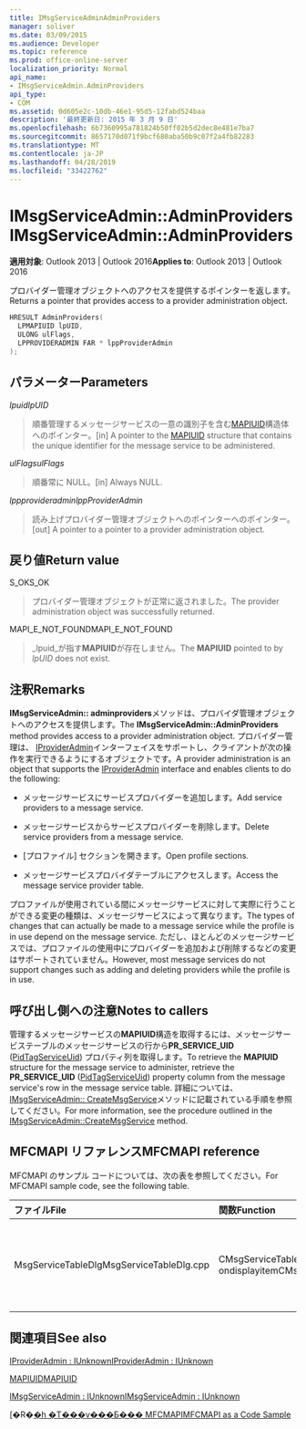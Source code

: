 ```yaml
---
title: IMsgServiceAdminAdminProviders
manager: soliver
ms.date: 03/09/2015
ms.audience: Developer
ms.topic: reference
ms.prod: office-online-server
localization_priority: Normal
api_name:
- IMsgServiceAdmin.AdminProviders
api_type:
- COM
ms.assetid: 0d605e2c-10db-46e1-95d5-12fabd524baa
description: '最終更新日: 2015 年 3 月 9 日'
ms.openlocfilehash: 6b7360995a781824b50ff02b5d2dec8e481e7ba7
ms.sourcegitcommit: 8657170d071f9bcf680aba50b9c07f2a4fb82283
ms.translationtype: MT
ms.contentlocale: ja-JP
ms.lasthandoff: 04/28/2019
ms.locfileid: "33422762"
---
```

# <a name="imsgserviceadminadminproviders"></a><span data-ttu-id="4842f-103">IMsgServiceAdmin::AdminProviders</span><span class="sxs-lookup"><span data-stu-id="4842f-103">IMsgServiceAdmin::AdminProviders</span></span>

  
  
<span data-ttu-id="4842f-104">**適用対象**: Outlook 2013 | Outlook 2016</span><span class="sxs-lookup"><span data-stu-id="4842f-104">**Applies to**: Outlook 2013 | Outlook 2016</span></span> 
  
<span data-ttu-id="4842f-105">プロバイダー管理オブジェクトへのアクセスを提供するポインターを返します。</span><span class="sxs-lookup"><span data-stu-id="4842f-105">Returns a pointer that provides access to a provider administration object.</span></span>
  
```cpp
HRESULT AdminProviders(
  LPMAPIUID lpUID,
  ULONG ulFlags,
  LPPROVIDERADMIN FAR * lppProviderAdmin
);
```

## <a name="parameters"></a><span data-ttu-id="4842f-106">パラメーター</span><span class="sxs-lookup"><span data-stu-id="4842f-106">Parameters</span></span>

 <span data-ttu-id="4842f-107">_lpuid_</span><span class="sxs-lookup"><span data-stu-id="4842f-107">_lpUID_</span></span>
  
> <span data-ttu-id="4842f-108">順番管理するメッセージサービスの一意の識別子を含む[MAPIUID](mapiuid.md)構造体へのポインター。</span><span class="sxs-lookup"><span data-stu-id="4842f-108">[in] A pointer to the [MAPIUID](mapiuid.md) structure that contains the unique identifier for the message service to be administered.</span></span> 
    
 <span data-ttu-id="4842f-109">_ulFlags_</span><span class="sxs-lookup"><span data-stu-id="4842f-109">_ulFlags_</span></span>
  
> <span data-ttu-id="4842f-110">順番常に NULL。</span><span class="sxs-lookup"><span data-stu-id="4842f-110">[in] Always NULL.</span></span> 
    
 <span data-ttu-id="4842f-111">_lppprovideradmin_</span><span class="sxs-lookup"><span data-stu-id="4842f-111">_lppProviderAdmin_</span></span>
  
> <span data-ttu-id="4842f-112">読み上げプロバイダー管理オブジェクトへのポインターへのポインター。</span><span class="sxs-lookup"><span data-stu-id="4842f-112">[out] A pointer to a pointer to a provider administration object.</span></span>
    
## <a name="return-value"></a><span data-ttu-id="4842f-113">戻り値</span><span class="sxs-lookup"><span data-stu-id="4842f-113">Return value</span></span>

<span data-ttu-id="4842f-114">S_OK</span><span class="sxs-lookup"><span data-stu-id="4842f-114">S_OK</span></span> 
  
> <span data-ttu-id="4842f-115">プロバイダー管理オブジェクトが正常に返されました。</span><span class="sxs-lookup"><span data-stu-id="4842f-115">The provider administration object was successfully returned.</span></span>
    
<span data-ttu-id="4842f-116">MAPI_E_NOT_FOUND</span><span class="sxs-lookup"><span data-stu-id="4842f-116">MAPI_E_NOT_FOUND</span></span> 
  
> <span data-ttu-id="4842f-117">_lpuid_が指す**MAPIUID**が存在しません。</span><span class="sxs-lookup"><span data-stu-id="4842f-117">The **MAPIUID** pointed to by  _lpUID_ does not exist.</span></span> 
    
## <a name="remarks"></a><span data-ttu-id="4842f-118">注釈</span><span class="sxs-lookup"><span data-stu-id="4842f-118">Remarks</span></span>

<span data-ttu-id="4842f-119">**IMsgServiceAdmin:: adminproviders**メソッドは、プロバイダ管理オブジェクトへのアクセスを提供します。</span><span class="sxs-lookup"><span data-stu-id="4842f-119">The **IMsgServiceAdmin::AdminProviders** method provides access to a provider administration object.</span></span> <span data-ttu-id="4842f-120">プロバイダー管理は、 [IProviderAdmin](iprovideradminiunknown.md)インターフェイスをサポートし、クライアントが次の操作を実行できるようにするオブジェクトです。</span><span class="sxs-lookup"><span data-stu-id="4842f-120">A provider administration is an object that supports the [IProviderAdmin](iprovideradminiunknown.md) interface and enables clients to do the following:</span></span> 
  
- <span data-ttu-id="4842f-121">メッセージサービスにサービスプロバイダーを追加します。</span><span class="sxs-lookup"><span data-stu-id="4842f-121">Add service providers to a message service.</span></span>
    
- <span data-ttu-id="4842f-122">メッセージサービスからサービスプロバイダーを削除します。</span><span class="sxs-lookup"><span data-stu-id="4842f-122">Delete service providers from a message service.</span></span>
    
- <span data-ttu-id="4842f-123">[プロファイル] セクションを開きます。</span><span class="sxs-lookup"><span data-stu-id="4842f-123">Open profile sections.</span></span>
    
- <span data-ttu-id="4842f-124">メッセージサービスプロバイダテーブルにアクセスします。</span><span class="sxs-lookup"><span data-stu-id="4842f-124">Access the message service provider table.</span></span>
    
<span data-ttu-id="4842f-125">プロファイルが使用されている間にメッセージサービスに対して実際に行うことができる変更の種類は、メッセージサービスによって異なります。</span><span class="sxs-lookup"><span data-stu-id="4842f-125">The types of changes that can actually be made to a message service while the profile is in use depend on the message service.</span></span> <span data-ttu-id="4842f-126">ただし、ほとんどのメッセージサービスでは、プロファイルの使用中にプロバイダーを追加および削除するなどの変更はサポートされていません。</span><span class="sxs-lookup"><span data-stu-id="4842f-126">However, most message services do not support changes such as adding and deleting providers while the profile is in use.</span></span>
  
## <a name="notes-to-callers"></a><span data-ttu-id="4842f-127">呼び出し側への注意</span><span class="sxs-lookup"><span data-stu-id="4842f-127">Notes to callers</span></span>

<span data-ttu-id="4842f-128">管理するメッセージサービスの**MAPIUID**構造を取得するには、メッセージサービステーブルのメッセージサービスの行から**PR_SERVICE_UID** ([PidTagServiceUid](pidtagserviceuid-canonical-property.md)) プロパティ列を取得します。</span><span class="sxs-lookup"><span data-stu-id="4842f-128">To retrieve the **MAPIUID** structure for the message service to administer, retrieve the **PR_SERVICE_UID** ([PidTagServiceUid](pidtagserviceuid-canonical-property.md)) property column from the message service's row in the message service table.</span></span> <span data-ttu-id="4842f-129">詳細については、 [IMsgServiceAdmin:: CreateMsgService](imsgserviceadmin-createmsgservice.md)メソッドに記載されている手順を参照してください。</span><span class="sxs-lookup"><span data-stu-id="4842f-129">For more information, see the procedure outlined in the [IMsgServiceAdmin::CreateMsgService](imsgserviceadmin-createmsgservice.md) method.</span></span> 
  
## <a name="mfcmapi-reference"></a><span data-ttu-id="4842f-130">MFCMAPI リファレンス</span><span class="sxs-lookup"><span data-stu-id="4842f-130">MFCMAPI reference</span></span>

<span data-ttu-id="4842f-131">MFCMAPI のサンプル コードについては、次の表を参照してください。</span><span class="sxs-lookup"><span data-stu-id="4842f-131">For MFCMAPI sample code, see the following table.</span></span>
  
|<span data-ttu-id="4842f-132">**ファイル**</span><span class="sxs-lookup"><span data-stu-id="4842f-132">**File**</span></span>|<span data-ttu-id="4842f-133">**関数**</span><span class="sxs-lookup"><span data-stu-id="4842f-133">**Function**</span></span>|<span data-ttu-id="4842f-134">**コメント**</span><span class="sxs-lookup"><span data-stu-id="4842f-134">**Comment**</span></span>|
|:-----|:-----|:-----|
|<span data-ttu-id="4842f-135">MsgServiceTableDlg</span><span class="sxs-lookup"><span data-stu-id="4842f-135">MsgServiceTableDlg.cpp</span></span>  <br/> |<span data-ttu-id="4842f-136">CMsgServiceTableDlg:: ondisplayitem</span><span class="sxs-lookup"><span data-stu-id="4842f-136">CMsgServiceTableDlg::OnDisplayItem</span></span>  <br/> |<span data-ttu-id="4842f-137">mfcmapi は、 **IMsgServiceAdmin:: adminproviders**メソッドを使用して、サービスのプロバイダー管理オブジェクトを開きます。</span><span class="sxs-lookup"><span data-stu-id="4842f-137">MFCMAPI uses the **IMsgServiceAdmin::AdminProviders** method to open a provider administration object for a service.</span></span>  <br/> |
   
## <a name="see-also"></a><span data-ttu-id="4842f-138">関連項目</span><span class="sxs-lookup"><span data-stu-id="4842f-138">See also</span></span>



[<span data-ttu-id="4842f-139">IProviderAdmin : IUnknown</span><span class="sxs-lookup"><span data-stu-id="4842f-139">IProviderAdmin : IUnknown</span></span>](iprovideradminiunknown.md)
  
[<span data-ttu-id="4842f-140">MAPIUID</span><span class="sxs-lookup"><span data-stu-id="4842f-140">MAPIUID</span></span>](mapiuid.md)
  
[<span data-ttu-id="4842f-141">IMsgServiceAdmin : IUnknown</span><span class="sxs-lookup"><span data-stu-id="4842f-141">IMsgServiceAdmin : IUnknown</span></span>](imsgserviceadminiunknown.md)


<span data-ttu-id="4842f-142">[�R�[�h �T���v���Ƃ��� MFCMAPI](mfcmapi-as-a-code-sample.md)</span><span class="sxs-lookup"><span data-stu-id="4842f-142">[MFCMAPI as a Code Sample](mfcmapi-as-a-code-sample.md)</span></span>

